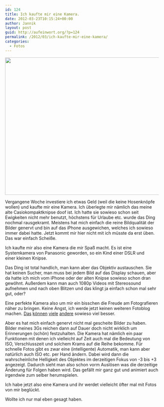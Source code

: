 ```yaml
---
id: 124
title: Ich kaufte mir eine Kamera.
date: 2012-03-23T10:15:24+00:00
author: Jannik
layout: post
guid: http://aufeinwort.org/?p=124
permalink: /2012/03/ich-kaufte-mir-eine-kamera/
categories:
  - Fotos
---
```

<img class="aligncenter size-large wp-image-131" title="P1010244" src="http://res.cloudinary.com/aufeinwort-org/image/upload/h_391,w_696/v1382562312/P1010244-e1332460089896_vbpn5o.jpg" alt="" width="800" height="449" />

Vergangene Woche investiere ich etwas Geld (weil die keine Hosenknöpfe wollen) und kaufte mir eine Kamera. Ich überlegte mir nämlich das meine alte Casiokompaktknipse doof ist. Ich hatte sie sowieso schon seit Ewigkeiten nicht mehr benutzt, höchstens für Urlaube etc. wurde das Ding nochmal rausgekramt. Meistens hat mich einfach die reine Bildqualität der Bilder genervt und bin auf das iPhone ausgewichen, welches ich sowieso immer dabei hatte. Jetzt kommt mir hier nicht mit ich müsste da erst üben. Das war einfach Scheiße.

Ich kaufte mir also eine Kamera die mir Spaß macht. Es ist eine Systemkamera von Panasonic geworden, so ein Kind einer DSLR und einer kleinen Knipse.
  
Das Ding ist total handlich, man kann aber das Objektiv austauschen. Sie hat keinen Sucher, man muss bei jedem Bild auf das Display schauen, aber da hatte ich mich vom iPhone oder der alten Knipse sowieso schon dran gewöhnt. Außerdem kann man auch 1080p Videos mit Stereosound aufnehmen und nach oben Blitzen und das klingt ja einfach schon mal sehr gut, oder?

Eine perfekte Kamera also um mir ein bisschen die Freude am Fotografieren näher zu bringen. Keine Angst, ich werde jetzt keinen weiteren Fotoblog machen. [Das](http://visuellegedanken.de) [können](http://jeriko.de) [viele](http://http://uarrr.org/2012/03/12/wie-man-professioneller-fotograf-wird/) [andere](http://stilpir.at/) sowieso viel besser.
  
Aber es hat mich einfach genervt nicht mal gescheite Bilder zu haben. Bilder meines 3Gs reichen dann auf Dauer doch nicht wirklich um Erinnerungen (schön) festzuhalten. Die Kamera hat nämlich ein paar Funktionen mit denen ich vielleicht auf Zeit auch mal die Bedeutung von ISO, Verschlusszeit und solchem Krams auf die Reihe bekomme. Für schnelle Fotos gibt es zwar eine (intelligente) Automatik, man kann aber natürlich auch ISO etc. per Hand ändern. Dabei wird dann die wahrscheinliche Helligkeit des Objektes im derzeitigen Fokus von -3 bis +3 angezeigt. Dadurch sieht man also schon vorm Auslösen was die derzeitige Änderung für Folgen haben wird. Das gefällt mir ganz gut und animiert auch irgendwie zum selber herumspielen.

Ich habe jetzt also eine Kamera und ihr werdet vielleicht öfter mal mit Fotos von mir beglückt.
  
Wollte ich nur mal eben gesagt haben.